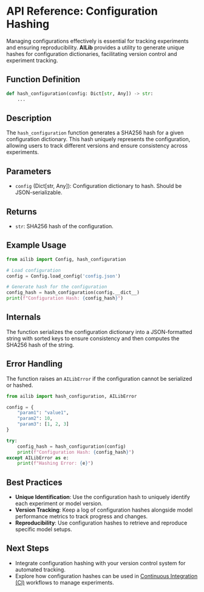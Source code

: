 # API Reference: Configuration Hashing

Managing configurations effectively is essential for tracking experiments and ensuring reproducibility. **AILib** provides a utility to generate unique hashes for configuration dictionaries, facilitating version control and experiment tracking.

## Function Definition

```python
def hash_configuration(config: Dict[str, Any]) -> str:
    ...
```

## Description

The `hash_configuration` function generates a SHA256 hash for a given configuration dictionary. This hash uniquely represents the configuration, allowing users to track different versions and ensure consistency across experiments.

## Parameters

- `config` (Dict[str, Any]): Configuration dictionary to hash. Should be JSON-serializable.

## Returns

- `str`: SHA256 hash of the configuration.

## Example Usage

```python
from ailib import Config, hash_configuration

# Load configuration
config = Config.load_config('config.json')

# Generate hash for the configuration
config_hash = hash_configuration(config.__dict__)
print(f"Configuration Hash: {config_hash}")
```

## Internals

The function serializes the configuration dictionary into a JSON-formatted string with sorted keys to ensure consistency and then computes the SHA256 hash of the string.

## Error Handling

The function raises an `AILibError` if the configuration cannot be serialized or hashed.

```python
from ailib import hash_configuration, AILibError

config = {
    "param1": "value1",
    "param2": 10,
    "param3": [1, 2, 3]
}

try:
    config_hash = hash_configuration(config)
    print(f"Configuration Hash: {config_hash}")
except AILibError as e:
    print(f"Hashing Error: {e}")
```

## Best Practices

- **Unique Identification**: Use the configuration hash to uniquely identify each experiment or model version.
- **Version Tracking**: Keep a log of configuration hashes alongside model performance metrics to track progress and changes.
- **Reproducibility**: Use configuration hashes to retrieve and reproduce specific model setups.

## Next Steps

- Integrate configuration hashing with your version control system for automated tracking.
- Explore how configuration hashes can be used in [Continuous Integration (CI)](#) workflows to manage experiments.
